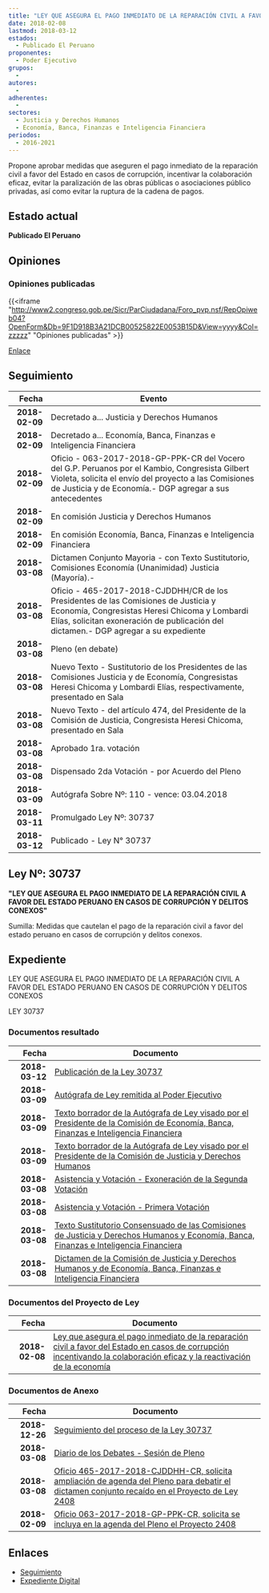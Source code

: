 ```yaml
---
title: "LEY QUE ASEGURA EL PAGO INMEDIATO DE LA REPARACIÓN CIVIL A FAVOR DEL ESTADO EN CASOS DE CORRUPCIÓN INCENTIVANDO LA COLABORACIÓN EFICAZ Y LA REACTIVACIÓN DE LA ECONOMÍA"
date: 2018-02-08
lastmod: 2018-03-12
estados: 
  - Publicado El Peruano
proponentes: 
  - Poder Ejecutivo
grupos: 
  - 
autores: 
  - 
adherentes: 
  - 
sectores: 
  - Justicia y Derechos Humanos
  - Economía, Banca, Finanzas e Inteligencia Financiera
periodos: 
  - 2016-2021
---
```


Propone aprobar medidas que aseguren el pago inmediato de la reparación civil a favor del Estado en casos de corrupción, incentivar la colaboración eficaz, evitar la paralización de las obras públicas o asociaciones público privadas, así como evitar la ruptura de la cadena de pagos.


## Estado actual

**Publicado El Peruano**

## Opiniones

### Opiniones publicadas

{{<iframe "http://www2.congreso.gob.pe/Sicr/ParCiudadana/Foro_pvp.nsf/RepOpiweb04?OpenForm&Db=9F1D918B3A21DCB00525822E0053B15D&View=yyyy&Col=zzzzz" "Opiniones publicadas" >}}

[Enlace](http://www2.congreso.gob.pe/Sicr/ParCiudadana/Foro_pvp.nsf/RepOpiweb04?OpenForm&Db=9F1D918B3A21DCB00525822E0053B15D&View=yyyy&Col=zzzzz)

## Seguimiento

| Fecha | Evento |
|------:|--------|
| **2018-02-09** | Decretado a... Justicia y Derechos Humanos|
| **2018-02-09** | Decretado a... Economía, Banca, Finanzas e Inteligencia Financiera|
| **2018-02-09** | Oficio - 063-2017-2018-GP-PPK-CR del Vocero del G.P. Peruanos por el Kambio, Congresista Gilbert Violeta, solicita el envío del proyecto a las Comisiones de Justicia y de Economía.- DGP agregar a sus antecedentes|
| **2018-02-09** | En comisión Justicia y Derechos Humanos|
| **2018-02-09** | En comisión Economía, Banca, Finanzas e Inteligencia Financiera|
| **2018-03-08** | Dictamen Conjunto Mayoria - con Texto Sustitutorio, Comisiones Economía (Unanimidad) Justicia (Mayoría).-|
| **2018-03-08** | Oficio - 465-2017-2018-CJDDHH/CR de los Presidentes de las Comisiones de Justicia y Economía, Congresistas Heresi Chicoma y Lombardi Elías, solicitan exoneración de publicación del dictamen.- DGP agregar a su expediente|
| **2018-03-08** | Pleno (en debate)|
| **2018-03-08** | Nuevo Texto - Sustitutorio de los Presidentes de las Comisiones Justicia y de Economía, Congresistas Heresi Chicoma y Lombardi Elías, respectivamente, presentado en Sala|
| **2018-03-08** | Nuevo Texto - del artículo 474, del Presidente de la Comisión de Justicia, Congresista Heresi Chicoma, presentado en Sala|
| **2018-03-08** | Aprobado 1ra. votación|
| **2018-03-08** | Dispensado 2da Votación - por Acuerdo del Pleno|
| **2018-03-09** | Autógrafa Sobre Nº: 110 - vence: 03.04.2018|
| **2018-03-11** | Promulgado Ley Nº: 30737|
| **2018-03-12** | Publicado - Ley N° 30737|

## Ley Nº: 30737

**"LEY QUE ASEGURA EL PAGO INMEDIATO DE LA REPARACIÓN CIVIL A FAVOR DEL ESTADO PERUANO EN CASOS DE CORRUPCIÓN Y DELITOS CONEXOS"**

Sumilla: Medidas que cautelan el pago de la reparación civil a favor del estado peruano en casos de corrupción y delitos conexos.


## Expediente

LEY QUE ASEGURA EL PAGO INMEDIATO DE LA REPARACIÓN CIVIL A FAVOR DEL ESTADO PERUANO EN CASOS DE CORRUPCIÓN Y DELITOS CONEXOS

LEY 30737


### Documentos resultado

| Fecha | Documento |
|------:|--------|
| **2018-03-12** | [Publicación de la Ley 30737](http://www.leyes.congreso.gob.pe/Documentos/2016_2021/ADLP/Normas_Legales/30737-LEY.pdf) |
| **2018-03-09** | [Autógrafa de Ley remitida al Poder Ejecutivo](http://www.leyes.congreso.gob.pe/Documentos/2016_2021/ADLP/Texto_Aprobado/AU0240820180309.pdf) |
| **2018-03-09** | [Texto borrador de la Autógrafa de Ley visado por el Presidente de la Comisión de Economía, Banca, Finanzas e Inteligencia Financiera](http://www.leyes.congreso.gob.pe/Documentos/2016_2021/Texto_Borrador_de_Autografa/BAU0240820180309.pdf) |
| **2018-03-09** | [Texto borrador de la Autógrafa de Ley visado por el Presidente de la Comisión de Justicia y Derechos Humanos](http://www.leyes.congreso.gob.pe/Documentos/2016_2021/Texto_Borrador_de_Autografa/BAU0240820180309..pdf) |
| **2018-03-08** | [Asistencia y Votación - Exoneración de la Segunda Votación](http://www.leyes.congreso.gob.pe/Documentos/2016_2021/Asistencia_y_Votacion/Proyectos_de_Ley/Exoneracion_de_Segunda_Votacion/AVESV0240820180308.pdf) |
| **2018-03-08** | [Asistencia y Votación - Primera Votación](http://www.leyes.congreso.gob.pe/Documentos/2016_2021/Asistencia_y_Votacion/Proyectos_de_Ley/AV0240820180308.pdf) |
| **2018-03-08** | [Texto Sustitutorio Consensuado de las Comisiones de Justicia y Derechos Humanos y Economía, Banca, Finanzas e Inteligencia Financiera](http://www.leyes.congreso.gob.pe/Documentos/2016_2021/Texto_Sustitutorio/Consensuado/TSC0240820180308..pdf) |
| **2018-03-08** | [Dictamen de la Comisión de Justicia y Derechos Humanos y de Economía, Banca, Finanzas e Inteligencia Financiera](http://www.leyes.congreso.gob.pe/Documentos/2016_2021/Dictamenes/Proyectos_de_Ley/02408DC15MAY20180308..pdf) |

### Documentos del Proyecto de Ley

| Fecha | Documento |
|------:|--------|
| **2018-02-08** | [Ley que asegura el pago inmediato de la reparación civil a favor del Estado en casos de corrupción incentivando la colaboración eficaz y la reactivación de la economía](http://www.leyes.congreso.gob.pe/Documentos/2016_2021/Proyectos_de_Ley_y_de_Resoluciones_Legislativas/PL0240820180208..pdf) |

### Documentos de Anexo

| Fecha | Documento |
|------:|--------|
| **2018-12-26** | [Seguimiento del proceso de la Ley 30737](http://www.leyes.congreso.gob.pe/Documentos/2016_2021/Seguimiento_de_Proyectos_de_Ley/02408PL20181226.pdf) |
| **2018-03-08** | [Diario de los Debates - Sesión de Pleno](http://www.leyes.congreso.gob.pe/Documentos/2016_2021/ADLP/Diario_Debates/30737-TDD.pdf) |
| **2018-03-08** | [Oficio 465-2017-2018-CJDDHH-CR, solicita ampliación de agenda del Pleno para debatir el dictamen conjunto recaído en el Proyecto de Ley 2408](http://www.leyes.congreso.gob.pe/Documentos/2016_2021/Oficios/Comisiones_Ordinarias/OFICIO-465-2017-201-CJDDHH-CR.PDF) |
| **2018-02-09** | [Oficio 063-2017-2018-GP-PPK-CR, solicita se incluya en la agenda del Pleno el Proyecto 2408](http://www.leyes.congreso.gob.pe/Documentos/2016_2021/Oficios/Grupos_Parlamentarios/OFICIO-063-2017-2018-GP-PPK-CR.pdf) |

## Enlaces 

- [Seguimiento](http://www2.congreso.gob.pe/Sicr/TraDocEstProc/CLProLey2016.nsf/f7fff46988ca05b1052578e100829cc7/dd92e6b3bf19db1f0525822e00535c89?OpenDocument)
- [Expediente Digital](http://www2.congreso.gob.pe/Sicr/TraDocEstProc/CLProLey2016.nsf/f7fff46988ca05b1052578e100829cc7/dd92e6b3bf19db1f0525822e00535c89?OpenDocument&Click=05257FB7005EB655.eb71d0cf91d8294e05256cdf006b5706/$Body/0.1C6C)
